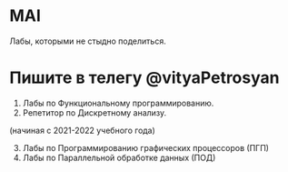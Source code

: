 # MAI
Лабы, которыми не стыдно поделиться.

# Пишите в телегу @vityaPetrosyan
1) Лабы по Функциональному программированию.
2) Репетитор по Дискретному анализу.

(начиная с 2021-2022 учебного года)

3) Лабы по Программированию графических процессоров (ПГП) 
4) Лабы по Параллельной обработке данных  (ПОД)
